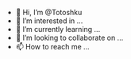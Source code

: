 - 👋 Hi, I’m @Totoshku
- 👀 I’m interested in ...
- 🌱 I’m currently learning ...
- 💞️ I’m looking to collaborate on ...
- 📫 How to reach me ...

<!---
Totoshku/Totoshku is a ✨ special ✨ repository because its `README.md` (this file) appears on your GitHub profile.
You can click the Preview link to take a look at your changes.
--->
